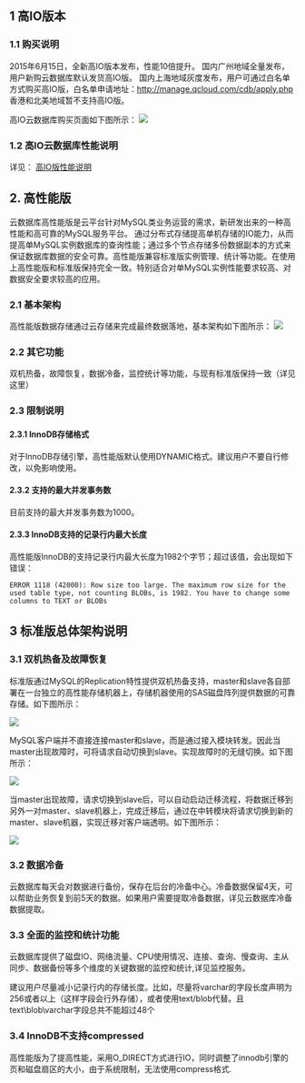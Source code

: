 ## 1 高IO版本
### 1.1 购买说明
2015年6月15日，全新高IO版本发布，性能10倍提升。
国内广州地域全量发布，用户新购云数据库默认发货高IO版。
国内上海地域灰度发布，用户可通过白名单方式购买高IO版，白名单申请地址：http://manage.qcloud.com/cdb/apply.php 
香港和北美地域暂不支持高IO版。

高IO云数据库购买页面如下图所示：
![](https://mccdn.qcloud.com/img568280339e902.png)

### 1.2 高IO云数据库性能说明

详见： [高IO版性能说明](http://tce.fsphere.cn/doc/product/236/%E5%90%84%E7%89%88%E6%9C%AC%E6%80%A7%E8%83%BD%E8%AF%B4%E6%98%8E#2-高io版性能说明)

##  2. 高性能版
云数据库高性能版是云平台针对MySQL类业务运营的需求，新研发出来的一种高性能和高可靠的MySQL服务平台。
通过分布式存储提高单机存储的IO能力，从而提高单MySQL实例数据库的查询性能；通过多个节点存储多份数据副本的方式来保证数据库数据的安全可靠。高性能版兼容标准版实例管理、统计等功能。在使用上高性能版和标准版保持完全一致。特别适合对单MySQL实例性能要求较高、对数据安全要求较高的应用。

### 2.1 基本架构

高性能版数据存储通过云存储来完成最终数据落地，基本架构如下图所示：
![](https://mccdn.qcloud.com/img568281130fbe2.png)

### 2.2 其它功能

双机热备，故障恢复，数据冷备，监控统计等功能，与现有标准版保持一致（详见这里）

### 2.3 限制说明

#### 2.3.1 InnoDB存储格式

对于InnoDB存储引擎，高性能版默认使用DYNAMIC格式。建议用户不要自行修改，以免影响使用。

#### 2.3.2 支持的最大并发事务数

目前支持的最大并发事务数为1000。

#### 2.3.3 InnoDB支持的记录行内最大长度

高性能版InnoDB的支持记录行内最大长度为1982个字节；超过该值，会出现如下错误：

```
ERROR 1118 (42000): Row size too large. The maximum row size for the used table type, not counting BLOBs, is 1982. You have to change some columns to TEXT or BLOBs 
```

## 3 标准版总体架构说明

### 3.1 双机热备及故障恢复

标准版通过MySQL的Replication特性提供双机热备支持，master和slave各自部署在一台独立的高性能存储机器上，存储机器使用的SAS磁盘阵列提供数据的可靠存储。如下图所示：

![](http://qzonestyle.gtimg.cn/qzone/vas/opensns/res/img/yunshujukubiaozhunbanshuoming-1.png)

MySQL客户端并不直接连接master和slave，而是通过接入模块转发。因此当master出现故障时，可将请求自动切换到slave。实现故障时的无缝切换。如下图所示：

![](http://qzonestyle.gtimg.cn/qzone/vas/opensns/res/img/yunshujukubiaozhunbanshuoming-2.png)

当master出现故障，请求切换到slave后，可以自动启动迁移流程，将数据迁移到另外一对master、slave机器上，完成迁移后，通过在中转模块将请求切换到新的master、slave机器，实现迁移对客户端透明。如下图所示：

![](http://qzonestyle.gtimg.cn/qzone/vas/opensns/res/img/yunshujukubiaozhunbanshuoming-3.png)

### 3.2 数据冷备

云数据库每天会对数据进行备份，保存在后台的冷备中心。冷备数据保留4天，可以帮助业务恢复到前5天的数据。如果用户需要提取冷备数据，详见云数据库冷备数据提取。

### 3.3 全面的监控和统计功能

云数据库提供了磁盘IO、网络流量、CPU使用情况、连接、查询、慢查询、主从同步、数据备份等多个维度的关键数据的监控和统计,详见监控服务。


建议用户尽量减小记录行内的存储长度。比如，尽量将varchar的字段长度声明为256或者以上（这样字段会行外存储），或者使用text/blob代替。且text\blob\varchar字段总共不能超过48个 

### 3.4 InnoDB不支持compressed

高性能版为了提高性能，采用O_DIRECT方式进行IO，同时调整了innodb引擎的页和磁盘扇区的大小，由于系统限制，无法使用compress格式.

